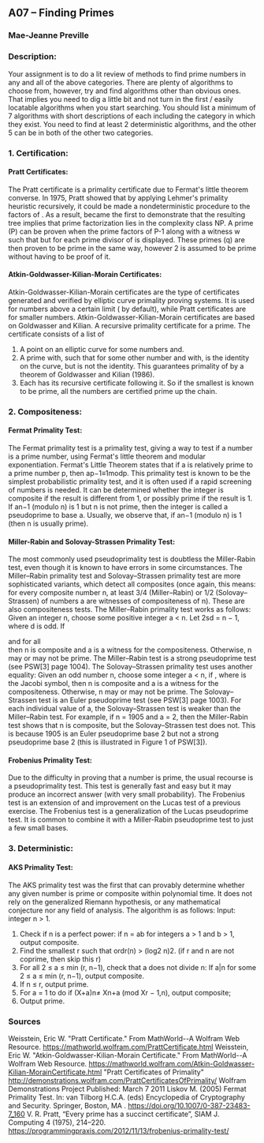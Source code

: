   ## A07 – Finding Primes
### Mae-Jeanne Preville 
### Description:
Your assignment is to do a lit review of methods to find prime numbers in any and all of the above categories. There are plenty of algorithms to choose from, however, try and find algorithms other than obvious ones. That implies you need to dig a little bit and not turn in the first / easily locatable algorithms when you start searching. You should list a minimum of 7 algorithms with short descriptions of each including the category in which they exist. You need to find at least 2 deterministic algorithms, and the other 5 can be in both of the other two categories.


### 1. Certification:
#### Pratt Certificates:
The Pratt certificate is a primality certificate due to Fermat's little theorem converse. In 1975, Pratt showed that by applying Lehmer's primality heuristic recursively, it could be made a nondeterministic procedure to the factors of  . As a result, became the first to demonstrate that the resulting tree implies that prime factorization lies in the complexity class NP.
A prime (P) can be proven when the prime factors of P-1 along with a witness w such that   but   for each prime divisor   of   is displayed. These primes (q) are then proven to be prime in the same way, however 2 is assumed to be prime without having to be proof of it.

#### Atkin-Goldwasser-Kilian-Morain Certificates:
Atkin-Goldwasser-Kilian-Morain certificates are the type of certificates generated and verified by elliptic curve primality proving systems. It is used for numbers above a certain limit (  by default), while Pratt certificates are for smaller numbers. Atkin-Goldwasser-Kilian-Morain certificates are based on Goldwasser and Kilian.
A recursive primality certificate for a prime. The certificate consists of a list of
1. A point on an elliptic curve for some numbers and.
2. A prime with, such that for some other number  and with, is the identity on the curve, but   is not the identity. This guarantees primality of   by a theorem of Goldwasser and Kilian (1986).
3. Each   has its recursive certificate following it. So if the smallest   is known to be prime, all the numbers are certified prime up the chain.

### 2. Compositeness:
#### Fermat Primality Test:
The Fermat primality test is a primality test, giving a way to test if a number is a prime number, using Fermat's little theorem and modular exponentiation.
Fermat's Little Theorem states that if a is relatively prime to a prime number p, then ap−1≡1modp.
This primality test is known to be the simplest probabilistic primality test, and it is often used if a rapid screening of numbers is needed.
It can be determined whether the integer is composite if the result is different from 1, or possibly prime if the result is 1. If an−1 (modulo n) is 1 but n is not prime, then the integer is called a pseudoprime to base a. Usually, we observe that, if an−1 (modulo n) is 1 (then n is usually prime).

#### Miller-Rabin and Solovay-Strassen Primality Test:
The most commonly used pseudoprimality test is doubtless the Miller-Rabin test, even though it is known to have errors in some circumstances. 
The Miller–Rabin primality test and Solovay–Strassen primality test are more sophisticated variants, which detect all composites (once again, this means: for every composite number n, at least 3/4 (Miller–Rabin) or 1/2 (Solovay–Strassen) of numbers a are witnesses of compositeness of n). These are also compositeness tests.
The Miller–Rabin primality test works as follows: Given an integer n, choose some positive integer a < n. Let 2sd = n − 1, where d is odd. If
 
and
  for all  
then n is composite and a is a witness for the compositeness. Otherwise, n may or may not be prime. The Miller–Rabin test is a strong pseudoprime test (see PSW[3] page 1004).
The Solovay–Strassen primality test uses another equality: Given an odd number n, choose some integer a < n, if
 , where   is the Jacobi symbol,
then n is composite and a is a witness for the compositeness. Otherwise, n may or may not be prime. The Solovay–Strassen test is an Euler pseudoprime test (see PSW[3] page 1003).
For each individual value of a, the Solovay–Strassen test is weaker than the Miller–Rabin test. For example, if n = 1905 and a = 2, then the Miller-Rabin test shows that n is composite, but the Solovay–Strassen test does not. This is because 1905 is an Euler pseudoprime base 2 but not a strong pseudoprime base 2 (this is illustrated in Figure 1 of PSW[3]).

#### Frobenius Primality Test:
Due to the difficulty in proving that a number is prime, the usual recourse is a pseudoprimality test. This test is generally fast and easy but it may produce an incorrect answer (with very small probability). The Frobenius test is an extension of and improvement on the Lucas test of a previous exercise. The Frobenius test is a generalization of the Lucas pseudoprime test. It is common to combine it with a Miller-Rabin pseudoprime test to just a few small bases.

### 3. Deterministic:
#### AKS Primality Test:
The AKS primality test was the first that can provably determine whether any given number is prime or composite within polynomial time. It does not rely on the generalized Riemann hypothesis, or any mathematical conjecture nor any field of analysis.
The algorithm is as follows: 
Input: integer n > 1.
1.	Check if n is a perfect power: if n = ab for integers a > 1 and b > 1, output composite.
2.	Find the smallest r such that ordr(n) > (log2 n)2. (if r and n are not coprime, then skip this r)
3.	For all 2 ≤ a ≤ min (r, n−1), check that a does not divide n: If a|n for some 2 ≤ a ≤ min (r, n−1), output composite.
4.	If n ≤ r, output prime.
5.	For a = 1 to   do
if (X+a)n≠ Xn+a (mod Xr − 1,n), output composite;
6.	Output prime.


### Sources
Weisstein, Eric W. "Pratt Certificate." From MathWorld--A Wolfram Web Resource. https://mathworld.wolfram.com/PrattCertificate.html
Weisstein, Eric W. "Atkin-Goldwasser-Kilian-Morain Certificate." From MathWorld--A Wolfram Web Resource. https://mathworld.wolfram.com/Atkin-Goldwasser-Kilian-MorainCertificate.html
"Pratt Certificates of Primality"
http://demonstrations.wolfram.com/PrattCertificatesOfPrimality/
Wolfram Demonstrations Project
Published: March 7 2011
Liskov M. (2005) Fermat Primality Test. In: van Tilborg H.C.A. (eds) Encyclopedia of Cryptography and Security. Springer, Boston, MA . https://doi.org/10.1007/0-387-23483-7_160
V. R. Pratt, “Every prime has a succinct certificate”, SIAM J. Computing 4 (1975), 214–220.
https://programmingpraxis.com/2012/11/13/frobenius-primality-test/



